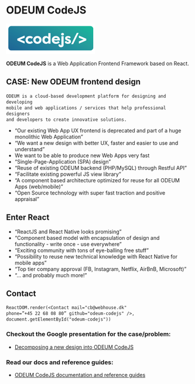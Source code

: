 # ODEUM CodeJS

<a href="https://github.com/odeum/odeum-codejs">
  <img alt="ODEUM CodeJS" src="./docs/assets/codejs_logo.png" />
</a>
<br />

**ODEUM CodeJS** is a Web Application Frontend Framework based on React.

## CASE: New ODEUM frontend design

```
ODEUM is a cloud-based development platform for designing and developing 
mobile and web applications / services that help professional designers 
and developers to create innovative solutions.
```

* “Our existing Web App UX frontend is deprecated and part of a huge monolithic Web Application”
* “We want a new design with better UX, faster and easier to use and understand”
* We want to be able to produce new Web Apps very fast
* “Single-Page-Application (SPA) design”
* “Reuse of existing ODEUM backend (PHP/MySQL) through Restful API”
* “Facilitate existing powerful JS view library”
* “A component based architecture optimized for reuse for all ODEUM Apps (web/mobile)”
* “Open Source technology with super fast traction and positive appraisal”

## Enter React

* “ReactJS and React Native looks promising”
* “Component based model with encapsulation of design and functionality - write once - use everywhere”
* “Exciting community with tons of eye-balling free stuff”
* “Possibility to reuse new technical knowledge with React Native for mobile apps”
* “Top tier company approval (FB, Instagram, Netflix, AirBnB, Microsoft)”
* “… and probably much more!”

## Contact

```
ReactDOM.render(<Contact mail="cb@webhouse.dk" 
phone=”+45 22 68 08 80” github="odeum-codejs" />, 
document.getElementById("odeum-codejs"))
```

### Checkout the Google presentation for the case/problem:

* <a href="http://bit.ly/2kt6mpR" target="_blank">Decomposing a new design into ODEUM CodeJS</a>

### Read our docs and reference guides:

* <a href="./docs/Intro.md" target="_blank">ODEUM CodeJS documentation and reference guides</a>
